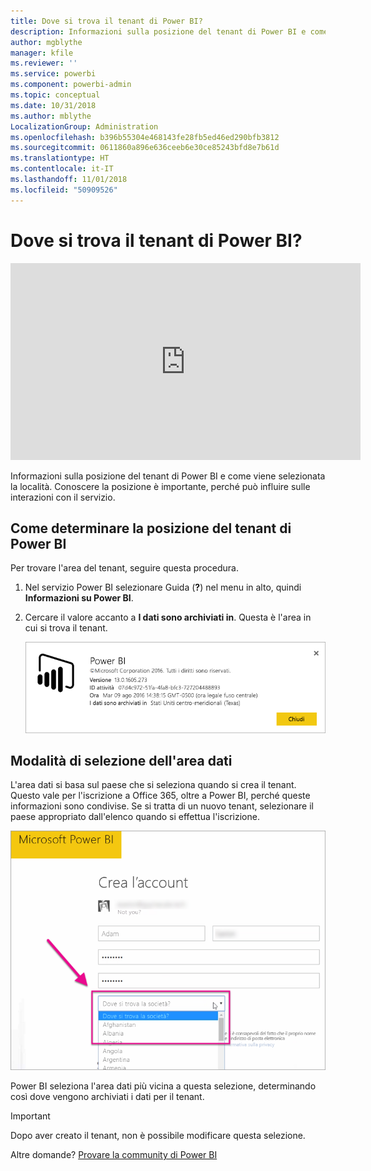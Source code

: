 ```yaml
---
title: Dove si trova il tenant di Power BI?
description: Informazioni sulla posizione del tenant di Power BI e come viene selezionata la località. È importante comprendere questo aspetto, perché può influire sulle interazioni con il servizio.
author: mgblythe
manager: kfile
ms.reviewer: ''
ms.service: powerbi
ms.component: powerbi-admin
ms.topic: conceptual
ms.date: 10/31/2018
ms.author: mblythe
LocalizationGroup: Administration
ms.openlocfilehash: b396b55304e468143fe28fb5ed46ed290bfb3812
ms.sourcegitcommit: 0611860a896e636ceeb6e30ce85243bfd8e7b61d
ms.translationtype: HT
ms.contentlocale: it-IT
ms.lasthandoff: 11/01/2018
ms.locfileid: "50909526"
---
```

# <a name="where-is-my-power-bi-tenant-located"></a>Dove si trova il tenant di Power BI?

<iframe width="560" height="315" src="https://www.youtube.com/embed/0fOxaHJPvdM?showinfo=0" frameborder="0" allowfullscreen></iframe>

Informazioni sulla posizione del tenant di Power BI e come viene selezionata la località. Conoscere la posizione è importante, perché può influire sulle interazioni con il servizio.

## <a name="how-to-determine-where-your-power-bi-tenant-is-located"></a>Come determinare la posizione del tenant di Power BI

Per trovare l'area del tenant, seguire questa procedura.

1. Nel servizio Power BI selezionare Guida (**?**) nel menu in alto, quindi **Informazioni su Power BI**.

1. Cercare il valore accanto a **I dati sono archiviati in**. Questa è l'area in cui si trova il tenant.

    ![Area del data center](media/service-admin-where-is-my-tenant-located/power-bi-data-region.png)

## <a name="how-the-data-region-is-selected"></a>Modalità di selezione dell'area dati

L'area dati si basa sul paese che si seleziona quando si crea il tenant. Questo vale per l'iscrizione a Office 365, oltre a Power BI, perché queste informazioni sono condivise. Se si tratta di un nuovo tenant, selezionare il paese appropriato dall'elenco quando si effettua l'iscrizione.

![Selezione del paese](media/service-admin-where-is-my-tenant-located/sign-up-country-selection.png)

Power BI seleziona l'area dati più vicina a questa selezione, determinando così dove vengono archiviati i dati per il tenant.

> [!IMPORTANT]
> Dopo aver creato il tenant, non è possibile modificare questa selezione.

Altre domande? [Provare la community di Power BI](http://community.powerbi.com/)

